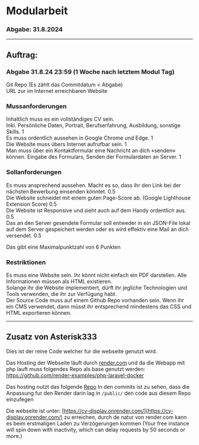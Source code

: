 # Modularbeit
### Abgabe: 31.8.2024

---
## Auftrag:

### Abgabe 31.8.24 23:59 (1 Woche nach letztem Modul Tag)
Git Repo (Es zählt das Commitdatum < Abgabe)  
URL zur im Internet erreichbaren Website  
### Mussanforderungen  
Inhaltlich muss es ein vollständiges CV sein.  
Inkl. Persönliche Daten, Portrait, Berufserfahrung, Ausbildung, sonstige Skills. 1  
Es muss ordentlich aussehen in Google Chrome und Edge. 1  
Die Website muss übers Internet aufrufbar sein. 1  
Man muss über ein Kontaktformular eine Nachricht an dich «senden» können. Eingabe des Formulars, Senden der 
Formulardaten an Server. 1  
### Sollanforderungen  
Es muss ansprechend aussehen. Macht es so, dass ihr den Link bei der nächsten Bewerbung einsenden könntet. 0.5  
Die Website schneidet mit einem guten Page-Score ab. (Google Lighthouse Extension Score) 0.5  
Die Website ist Responsive und sieht auch auf dem Handy ordentlich aus. 0.5  
Das an den Server gesendete Formular soll entweder in ein JSON-File lokal auf dem Server gespeichert werden oder es
wird effektiv eine Mail an dich versendet. 0.5  

Das gibt eine Maximalpunktzahl von 6 Punkten  

### Restriktionen  
Es muss eine Website sein. Ihr könnt nicht einfach ein PDF darstellen. Alle Informationen müssen als HTML existieren.  
Solange ihr die Website implementiert, dürft ihr jegliche Technologien und Tools verwenden, die ihr zur Verfügung habt.  
Der Source Code muss auf einem Github Repo vorhanden sein. Wenn ihr ein CMS verwendet, dann müsst ihr entsprechend
mindestens das CSS und HTML exportieren können.

---

## Zusatz von Asterisk333

Dies ist der reine Code welcher fur die webseite genutzt wird. 

Das Hosting der Webseite läuft durch [render.com](https://render.com/) und da die Webapp mit php lauft muss folgendes 
Repo als base genutzt werden: https://github.com/render-examples/php-laravel-docker

Das hosting nutzt das folgende [Repo](https://github.com/Asterisk333/php-laravel-docker)
In den commits ist zu sehen, dass die Anpassung fur den Render darin lag in `/public/` den code aus diesem Repo
einzufegen

Die webseite ist unter: [https://cv-display.onrender.com/](https://cv-display.onrender.com/) zu erreichen, durch de natur von render.com kann 
es beim erstmaligen Laden zu Verzögerungen kommen (Your free instance will spin down with inactivity, which can delay 
requests by 50 seconds or more.)
